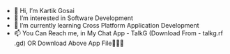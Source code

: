 - 👋 Hi, I’m Kartik Gosai
- 👀 I’m interested in Software Development 
- 🌱 I’m currently learning Cross Platform Application Development
- 📫 You Can Reach me, in My Chat App - TalkG (Download From - talkg.rf
.gd) OR Download Above App File☝🏻✨

<!---
GK is a ✨ special ✨ repository because its `README.md` (this file) appears on your GitHub profile.
You can click the Preview link to take a look at your changes.
--->
